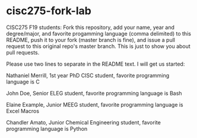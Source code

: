 # cisc275-fork-lab

CISC275 F19 students: Fork this repository, add your name, year and degree/major, and favorite progamming language (comma delimited) to this README, push it to your fork (master branch is fine), and issue a pull request to this original repo's master branch. This is just to show you about pull requests.

Please use two lines to separate in the README text.
I will get us started:


Nathaniel Merrill, 1st year PhD CISC student, favorite programming language is C

John Doe, Senior ELEG student, favorite programming language is Bash

Elaine Example, Junior MEEG student, favorite programming language is Excel Macros

Chandler Amato, Junior Chemical Engineering student, favorite programming language is Python
